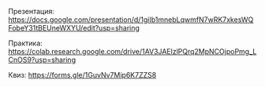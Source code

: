 Презентация: https://docs.google.com/presentation/d/1giIb1mnebLqwmfN7wRK7xkesWQFobeY31tBEUneWXYU/edit?usp=sharing

Практика: https://colab.research.google.com/drive/1AV3JAElzlPQrq2MpNCOjpoPmg_LCnOS9?usp=sharing

Квиз: https://forms.gle/1GuvNv7Mip6K7ZZS8
